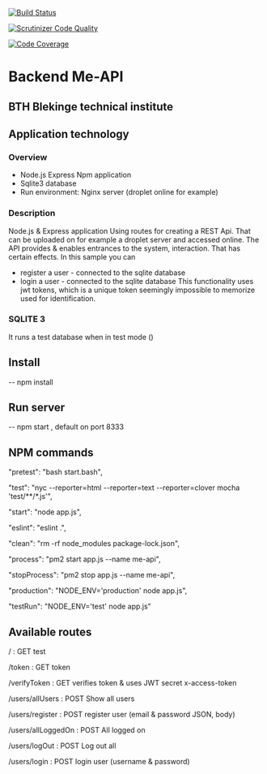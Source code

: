 [![Build Status](https://app.travis-ci.com/ylvali/jsframeworkProject2024BTH.svg?token=zbGBcfgSpBchF7HShAt4&branch=main)](https://app.travis-ci.com/ylvali/jsframeworkProject2024BTH)

[![Scrutinizer Code Quality](https://scrutinizer-ci.com/g/ylvali/jsframeworkProject2024BTH/badges/quality-score.png?b=main)](https://scrutinizer-ci.com/g/ylvali/jsframeworkProject2024BTH/?branch=main)

[![Code Coverage](https://scrutinizer-ci.com/g/ylvali/jsframeworkProject2024BTH/badges/coverage.png?b=main)](https://scrutinizer-ci.com/g/ylvali/jsframeworkProject2024BTH/?branch=main)


# Backend Me-API 
## BTH Blekinge technical institute

## Application technology
### Overview
- Node.js Express Npm application 
- Sqlite3 database
- Run environment: Nginx server (droplet online for example)

### Description
Node.js & Express application 
Using routes for creating a REST Api. 
That can be uploaded on for example a droplet server and accessed online.
The API provides & enables entrances to the system, interaction. That has certain effects.
In this sample you can 
- register a user - connected to the sqlite database 
- login a user    - connected to the sqlite database 
This functionality uses jwt tokens, which is a unique token seemingly impossible to memorize used for identification. 

### SQLITE 3
It runs a test database when in test mode ()

## Install
-- npm install 

## Run server 
-- npm start , default on port 8333

## NPM commands
"pretest": "bash start.bash",

"test": "nyc --reporter=html --reporter=text --reporter=clover mocha 'test/**/*.js'",

"start": "node app.js",

"eslint": "eslint .",

"clean": "rm -rf node_modules package-lock.json",

"process": "pm2 start app.js --name me-api",

"stopProcess": "pm2 stop app.js --name me-api",

"production": "NODE_ENV='production' node app.js",

"testRun": "NODE_ENV='test' node app.js"

## Available routes 
/                   : GET test 

/token              : GET token 

/verifyToken        : GET verifies token & uses JWT secret x-access-token

/users/allUsers     : POST Show all users 

/users/register     : POST register user (email & password JSON, body)

/users/allLoggedOn  : POST All logged on 

/users/logOut       : POST Log out all 

/users/login        : POST login user (username & password)